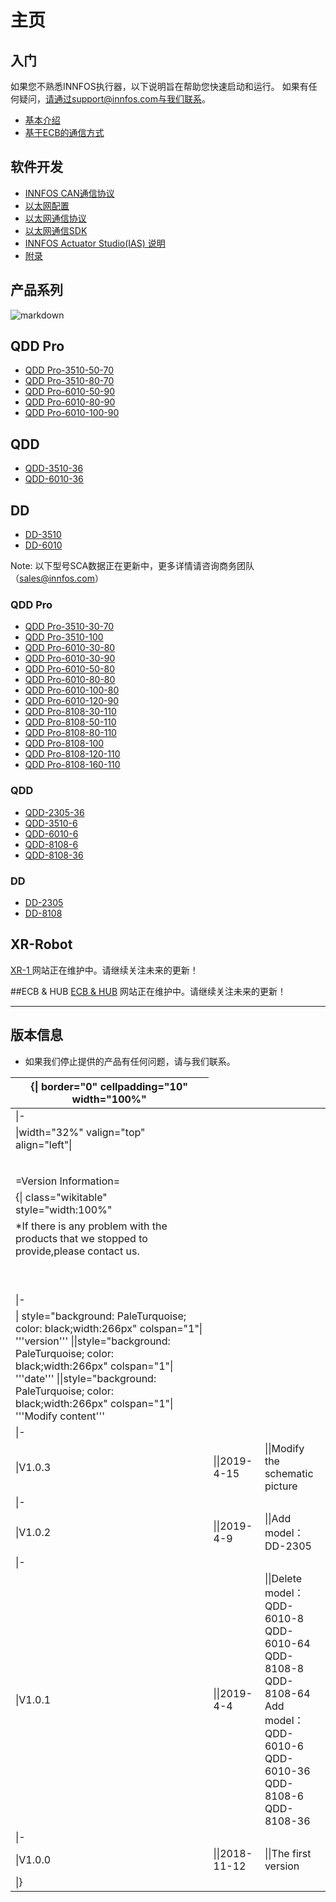 主页
=====


入门
--------
如果您不熟悉INNFOS执行器，以下说明旨在帮助您快速启动和运行。
如果有任何疑问，请通过support@innfos.com与我们联系。

  * [基本介绍](pages/introduction.md)
  * [基于ECB的通信方式](pages/ECB_Based_Communication.md)



软件开发
------------

  * [INNFOS CAN通信协议](pages/CAN_Communication_Protocol.md)
  * [以太网配置](pages/Ethernet_Configuration.md)
  * [以太网通信协议](pages/Ethernet_Communication_Protocol.md)
  * [以太网通信SDK](pages/Ethernet_Communication_SDK.md)
  * [INNFOS Actuator Studio(IAS) 说明](pages/INNFOS_Actuator_Studio_IAS_instruction.md)
  * [附录](pages/appendix.md)
  
 
  [ipChanged]: <https://github.com/innfos/ipChangeTool/blob/master/README.md>

产品系列
-----------------
![markdown](http://wiki.innfos.com:81/wiki/images/8/8f/%E6%9C%AA%E6%A0%87.png "markdown")


## QDD Pro
  * [QDD Pro-3510-50-70](pages/QDDPro-3510-51.md)
  * [QDD Pro-3510-80-70](pages/QDDPro-3510-81.md)
  * [QDD Pro-6010-50-90](pages/QDDPro-6010-51-90.md)
  * [QDD Pro-6010-80-90](pages/QDDPro-6010-81-90.md)
  * [QDD Pro-6010-100-90](pages/QDDPro-6010-101-90.md)




## QDD
  * [QDD-3510-36](pages/QDD-3510-36.md)
  * [QDD-6010-36](pages/QDD-6010-36.md)


## DD
  * [DD-3510](pages/DD-3510.md)
  * [DD-6010](pages/DD-6010.md)

Note: 以下型号SCA数据正在更新中，更多详情请咨询商务团队（sales@innfos.com）

### QDD Pro
  * [QDD Pro-3510-30-70](pages/QDDPro-3510-31.md)
  * [QDD Pro-3510-100](pages/QDDPro-3510-101.md)
  * [QDD Pro-6010-30-80](pages/QDDPro-6010-31-80.md)
  * [QDD Pro-6010-30-90](pages/QDDPro-6010-31-90.md)
  * [QDD Pro-6010-50-80](pages/QDDPro-6010-51-80.md)
  * [QDD Pro-6010-80-80](pages/QDDPro-6010-81-80.md)
  * [QDD Pro-6010-100-80](pages/QDDPro-6010-101-80.md)
  * [QDD Pro-6010-120-90](pages/QDDPro-6010-121-90.md)
  * [QDD Pro-8108-30-110](pages/QDDPro-8108-31.md)
  * [QDD Pro-8108-50-110](pages/QDDPro-8108-51.md)
  * [QDD Pro-8108-80-110](pages/QDDPro-8108-81.md)
  * [QDD Pro-8108-100](pages/QDDPro-8108-101.md)
  * [QDD Pro-8108-120-110](pages/QDDPro-8108-121.md)
  * [QDD Pro-8108-160-110](pages/QDDPro-8108-161.md)


### QDD
  * [QDD-2305-36](pages/QDD-2305-36.md)
  * [QDD-3510-6](pages/QDD-3510-6.md)
  * [QDD-6010-6](pages/QDD-6010-6.md)
  * [QDD-8108-6](pages/QDD-8108-6.md)
  * [QDD-8108-36](pages/QDD-8108-36.md)

### DD
  * [DD-2305](pages/DD-2305.md)
  * [DD-8108](pages/DD-8108.md)

## XR-Robot
 [XR-1 ](https://www.mdeditor.com/)
网站正在维护中。请继续关注未来的更新！

##ECB & HUB
[ECB & HUB](https://www.mdeditor.com/)
网站正在维护中。请继续关注未来的更新！

- - - -

版本信息
----------------------


  * 如果我们停止提供的产品有任何问题，请与我们联系。


<table class="tableizer-table">
<thead><tr class="tableizer-firstrow"><th>{| border="0" cellpadding="10" width="100%"</th></tr></thead><tbody>
 <tr><td>|-</td></tr>
 <tr><td>|width="32%" valign="top" align="left"|</td></tr>
 <tr><td><div id="XR1"></div></td></tr>
 <tr><td>&nbsp;</td></tr>
 <tr><td>=Version Information=</td></tr>
 <tr><td>{| class="wikitable" style="width:100%"</td></tr>
 <tr><td>*If there is any problem with the products that we stopped to provide,please contact us.</td></tr>
 <tr><td><br/></td></tr>
 <tr><td>&nbsp;</td></tr>
 <tr><td>|-</td></tr>
 <tr><td>| style="background: PaleTurquoise; color: black;width:266px" colspan="1"| '''version''' ||style="background: PaleTurquoise; color: black;width:266px" colspan="1"| '''date''' ||style="background: PaleTurquoise; color: black;width:266px" colspan="1"| '''Modify content''' </td></tr>
 <tr><td>|-</td></tr>
 <tr><td>|V1.0.3</td><td>||2019-4-15</td><td>||Modify the schematic picture</td></tr>
 <tr><td>|-</td></tr>
 <tr><td>|V1.0.2</td><td>||2019-4-9</td><td>||Add model：<br/>DD-2305</td></tr>
 <tr><td>|-</td></tr>
 <tr><td>|V1.0.1</td><td>||2019-4-4</td><td>||Delete model：<br/>QDD-6010-8<br/>QDD-6010-64 <br/>QDD-8108-8 <br/>QDD-8108-64<br/>Add model：<br/>QDD-6010-6 <br/>QDD-6010-36 <br/>QDD-8108-6 <br/>QDD-8108-36</td></tr>
 <tr><td>|-</td></tr>
 <tr><td>|V1.0.0</td><td>||2018-11-12</td><td>||The first version</td></tr>
 <tr><td>|}</td></tr>
</tbody></table>


